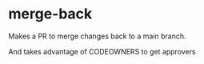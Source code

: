 # merge-back

Makes a PR to merge changes back to a main branch.

And takes advantage of CODEOWNERS to get approvers
